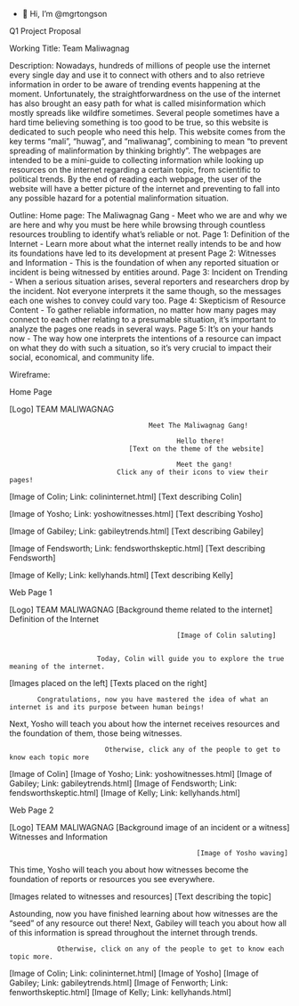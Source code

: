 - 👋 Hi, I’m @mgrtongson

Q1 Project Proposal

Working Title: Team Maliwagnag

Description: 
                    Nowadays, hundreds of millions of people use the internet every single day and use it to connect with others and to also retrieve information in order to be aware of trending events happening at the moment. Unfortunately, the straightforwardness on the use of the internet has also brought an easy path for what is called misinformation which mostly spreads like wildfire sometimes. Several people sometimes have a hard time believing something is too good to be true, so this website is dedicated to such people who need this help.
                    This website comes from the key terms “mali”, “huwag”, and “maliwanag”, combining to mean “to prevent spreading of malinformation by thinking brightly”. The webpages are intended to be a mini-guide to collecting information while looking up resources on the internet regarding a certain topic, from scientific to political trends. By the end of reading each webpage, the user of the website will have a better picture of the internet and preventing to fall into any possible hazard for a potential malinformation situation.


Outline: 
                  Home page: The Maliwagnag Gang - Meet who we are and why we are here and why you must be here while browsing through countless resources troubling to identify what’s reliable or not.
                  Page 1: Definition of the Internet - Learn more about what the internet really intends to be and how its foundations have led to its development at present
                  Page 2: Witnesses and Information - This is the foundation of when any reported situation or incident is being witnessed by entities around.
                  Page 3: Incident on Trending - When a serious situation arises, several reporters and researchers drop by the incident. Not everyone interprets it the same though, so the messages each one wishes to convey could vary too.
                  Page 4: Skepticism of Resource Content - To gather reliable information, no matter how many pages may connect to each other relating to a presumable situation, it’s important to analyze the pages one reads in several ways.
                  Page 5: It’s on your hands now - The way how one interprets the intentions of a resource can impact on what they do with such a situation, so it’s very crucial to impact their social, economical, and community life.
                  
                  
Wireframe:




Home Page

[Logo] TEAM MALIWAGNAG 
                                               
                                       Meet The Maliwagnag Gang!

                                              Hello there!
                                  [Text on the theme of the website]

                                              Meet the gang!
                               Click any of their icons to view their pages!


[Image of Colin; Link: colininternet.html]         [Text describing Colin]



[Image of Yosho; Link: yoshowitnesses.html]     [Text describing Yosho]  


[Image of Gabiley; Link: gabileytrends.html]      [Text describing Gabiley]                            



[Image of Fendsworth; Link: fendsworthskeptic.html]  [Text describing Fendsworth]


[Image of Kelly; Link: kellyhands.html]          [Text describing Kelly]





Web Page 1

[Logo] TEAM MALIWAGNAG
                                    [Background theme related to the internet]
                                             Definition of the Internet


                                              [Image of Colin saluting]


                          Today, Colin will guide you to explore the true meaning of the internet.
   [Images placed on the left]                                      [Texts placed on the right]
                                                                                
           Congratulations, now you have mastered the idea of what an internet is and its purpose between human beings!
Next, Yosho will teach you about how the internet receives resources and the foundation of them, those being witnesses.

                            Otherwise, click any of the people to get to know each topic more
[Image of Colin] [Image of Yosho; Link: yoshowitnesses.html] [Image of Gabiley; Link: gabileytrends.html] [Image of Fendsworth; Link: fendsworthskeptic.html] [Image of Kelly; Link: kellyhands.html]






Web Page 2

[Logo] TEAM MALIWAGNAG
                                       [Background image of an incident or a witness]
                                                  Witnesses and Information


                                                   [Image of Yosho waving]


This time, Yosho will teach you about how witnesses become the foundation of reports or resources you see everywhere.

[Images related to witnesses and resources]                    [Text describing the topic]


Astounding, now you have finished learning about how witnesses are the “seed” of any resource out there!
Next, Gabiley will teach you about how all of this information is spread throughout the internet through trends.

                Otherwise, click on any of the people to get to know each topic more.
[Image of Colin; Link: colininternet.html] [Image of Yosho] [Image of Gabiley; Link: gabileytrends.html] [Image of Fenworth; Link: fenworthskeptic.html] [Image of Kelly; Link: kellyhands.html]
